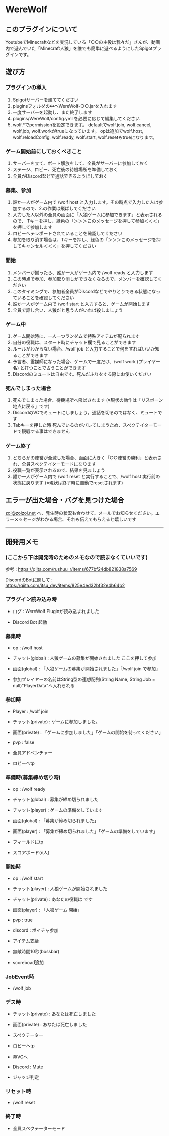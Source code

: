 # WereWolf

## このプラグインについて

YoutubeでMinecraftなどを実況している「○○の主役は我々だ」さんが、動画内で遊んでいた「Minecraft人狼」を誰でも簡単に遊べるようにしたSpigotプラグインです。

## 遊び方

### プラグインの導入

1. Spigotサーバーを建ててください
2. pluginsフォルダの中へWereWolf-○○.jarを入れます
3. 一度サーバーを起動し、また終了します
4. plugins/WereWolf/config.yml を必要に応じて編集してください
5. wolf.*でpermissionを設定できます。
   defaultでwolf.join, wolf.cancel, wolf.job, wolf.workがtrueになっています。
   opは追加でwolf.host, wolf.reloadConfig, wolf.ready, wolf.start, wolf.resetもtrueになります。

### ゲーム開始前にしておくべきこと

1. サーバーを立て、ポート解放をして、全員がサーバーに参加しておく
2. ステージ、ロビー、死亡後の待機場所を準備しておく
3. 全員がDiscordなどで通話できるようにしておく

### 募集、参加

1. 誰か一人がゲーム内で /wolf host と入力します。その時点で入力した人は参加するので、2.の作業は飛ばしてください
2. 入力した人以外の全員の画面に「人狼ゲームに参加できます」と表示されるので、
   Tキーを押し、緑色の「＞＞＞このメッセージを押して参加＜＜＜」を押して参加します
3. ロビーへテレポートされていることを確認してください
4. 参加を取り消す場合は、Tキーを押し、緑色の「＞＞＞このメッセージを押してキャンセル＜＜＜」を押してください

### 開始

1. メンバーが揃ったら、誰か一人がゲーム内で /wolf ready と入力します
2. この時点で参加、参加取り消しができなくなるので、メンバーを確認してください
3. このタイミングで、参加者全員がDiscordなどでやりとりできる状態になっていることを確認してください
4. 誰か一人がゲーム内で /wolf start と入力すると、ゲームが開始します
5. 全員で話し合い、人狼だと思う人がいれば殺しましょう

### ゲーム中

1. ゲーム開始時に、一人一つランダムで特殊アイテムが配られます
2. 自分の役職は、スタート時にチャット欄で見ることができます
3. ルールがわからない場合、/wolf job と入力することで何をすればいいか知ることができます
4. 予言者、霊媒師になった場合、ゲームで一度だけ、/wolf work (プレイヤー名) と打つことで占うことができます
5. Discordのミュートは自由です。死んだふりをする際にお使いください

### 死んでしまった場合

1. 死んでしまった場合、待機場所へ飛ばされます (※現状の動作は「リスポーン地点に戻る」です)
2. DiscordのVCでミュートにしましょう。通話を切るのではなく、ミュートです
3. Tabキーを押した時 死んでいるのがバレてしまうため、スペクテイターモードで観戦する事はできません

### ゲーム終了

1. どちらかの陣営が全滅した場合、画面に大きく「○○陣営の勝利」と表示され、全員スペクテイターモードになります
2. 役職一覧が表示されるので、結果を見ましょう
3. 誰か一人がゲーム内で /wolf reset と実行することで、/wolf host 実行前の状態に戻ります (※現状は終了時に自動でresetされます)

## エラーが出た場合・バグを見つけた場合

zoi@zoizoi.net へ、発生時の状況も合わせて、メールでお知らせください。エラーメッセージがわかる場合、それも伝えてもらえると嬉しいです







------







## 開発用メモ



###  (ここから下は開発時のためのメモなので読まなくていいです)







参考 : https://qiita.com/rushuu_r/items/677bf24db821838a7569

DiscordのBotに関して : https://qiita.com/itsu_dev/items/825e4ed32bf32e4b64b2

### プラグイン読み込み時

- ログ : WereWolf Pluginが読み込まれました



- Discord Bot 起動

### 募集時

- op : /wolf host
- チャット(global) : 人狼ゲームの募集が開始されました ここを押して参加
- 画面(global) : 「人狼ゲームの募集が開始されました」「/wolf join で参加」



- 参加プレイヤーの名前はString型の連想配列(String Name, String Job = null)"PlayerData"へ入れられる

### 参加時

- Player : /wolf join
- チャット(private) : ゲームに参加しました。
- 画面(private) : 「ゲームに参加しました」「ゲームの開始を待ってください」



- pvp : false
- 全員アドベンチャー
- ロビーへtp

###  

### 準備時(募集締め切り時)

- op : /wolf ready
- チャット(global) : 募集が締め切られました
- チャット(player) : ゲームの準備をしています
- 画面(global) : 「募集が締め切られました」
- 画面(player) : 「募集が締め切られました」「ゲームの準備をしています」



- フィールドにtp
- スコアボード(n人)

### 開始時

- op : /wolf start
- チャット(player) : 人狼ゲームが開始されました
- チャット(private) : あなたの役職は です
- 画面(player) : 「人狼ゲーム 開始」



- pvp : true
- discord : ボイチャ参加
- アイテム支給
- 無敵時間10秒(bossbar)
- scoreboad追加

### JobEvent時

- /wolf job

### デス時

- チャット(private) : あなたは死亡しました
- 画面(private) : あなたは死亡しました



- スペクテーター
- ロビーへtp
- 墓VCへ
- Discord : Mute



- ジャッジ判定

### リセット時

- /wolf reset

### 終了時

- 全員スペクテーターモード